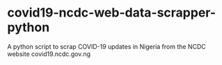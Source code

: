 # covid19-ncdc-web-data-scrapper-python
A python script to scrap COVID-19 updates in Nigeria from the NCDC website covid19.ncdc.gov.ng
